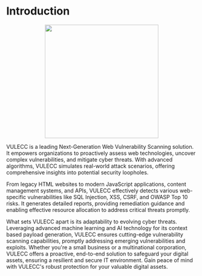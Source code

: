 # Introduction 
<p align="center">
<img src="https://i.imgur.com/jzGqt6G.png" width="300" />
</p>

VULECC is a leading Next-Generation Web Vulnerability Scanning solution. It empowers organizations to proactively assess web technologies, uncover complex vulnerabilities, and mitigate cyber threats. With advanced algorithms, VULECC simulates real-world attack scenarios, offering comprehensive insights into potential security loopholes.

From legacy HTML websites to modern JavaScript applications, content management systems, and APIs, VULECC effectively detects various web-specific vulnerabilities like SQL Injection, XSS, CSRF, and OWASP Top 10 risks. It generates detailed reports, providing remediation guidance and enabling effective resource allocation to address critical threats promptly.

What sets VULECC apart is its adaptability to evolving cyber threats. Leveraging advanced machine learning and AI technology for its context based payload generation, VULECC ensures cutting-edge vulnerability scanning capabilities, promptly addressing emerging vulnerabilities and exploits. Whether you're a small business or a multinational corporation, VULECC offers a proactive, end-to-end solution to safeguard your digital assets, ensuring a resilient and secure IT environment. Gain peace of mind with VULECC's robust protection for your valuable digital assets.
